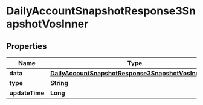 

# DailyAccountSnapshotResponse3SnapshotVosInner


## Properties

| Name | Type | Description | Notes |
|------------ | ------------- | ------------- | -------------|
|**data** | [**DailyAccountSnapshotResponse3SnapshotVosInnerData**](DailyAccountSnapshotResponse3SnapshotVosInnerData.md) |  |  [optional] |
|**type** | **String** |  |  [optional] |
|**updateTime** | **Long** |  |  [optional] |



